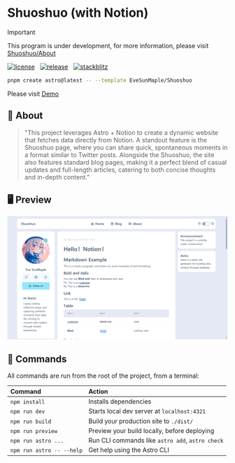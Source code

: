 # Shuoshuo (with Notion)

> [!IMPORTANT]
> This program is under development, for more information, please visit [Shuoshuo/About](https://demo.shuoshuo.saroprock.com/about)

[![license](https://badgen.net/github/license/EveSunMaple/Shuoshuo)](https://github.com/EveSunMaple/Shuoshuo/blob/main/LICENSE)&nbsp;&nbsp;&nbsp;[![release](https://badgen.net/github/release/EveSunMaple/Shuoshuo)](https://github.com/EveSunMaple/Shuoshuo/releases)&nbsp;&nbsp;&nbsp;[![stackblitz](https://developer.stackblitz.com/img/open_in_stackblitz_small.svg)](https://stackblitz.com/github/EveSunMaple/Shuoshuo)

```sh
pnpm create astro@latest -- --template EveSunMaple/Shuoshuo
```

Please visit [Demo](https://demo.shuoshuo.saroprock.com)

## 🚀 About

> "This project leverages Astro + Notion to create a dynamic website that fetches data directly from Notion. A standout feature is the Shuoshuo page, where you can share quick, spontaneous moments in a format similar to Twitter posts. Alongside the Shuoshuo, the site also features standard blog pages, making it a perfect blend of casual updates and full-length articles, catering to both concise thoughts and in-depth content."

## 🖥️ Preview

![preview](./docs/image/preview.webp)

## 🧞 Commands

All commands are run from the root of the project, from a terminal:

| Command                   | Action                                           |
| :------------------------ | :----------------------------------------------- |
| `npm install`             | Installs dependencies                            |
| `npm run dev`             | Starts local dev server at `localhost:4321`      |
| `npm run build`           | Build your production site to `./dist/`          |
| `npm run preview`         | Preview your build locally, before deploying     |
| `npm run astro ...`       | Run CLI commands like `astro add`, `astro check` |
| `npm run astro -- --help` | Get help using the Astro CLI                     |